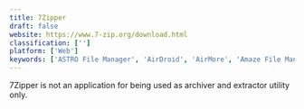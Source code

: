 ```yaml
---
title: 7Zipper
draft: false 
website: https://www.7-zip.org/download.html
classification: ['']
platform: ['Web']
keywords: ['ASTRO File Manager', 'AirDroid', 'AirMore', 'Amaze File Manager', 'AndroZip File Manager', 'B1 Archiver zip rar unzip', 'B1 Free Archiver', 'FenrirFS', 'File Expert', 'Ghost Commander', 'Multi Commander', 'MyPhoneExplorer', 'Plunker', 'RAR', 'RAR ZIP file Extractor Opener', 'Total Commander', 'WinBrowser', 'Zarchiver', 'ZipApp Free', 'fman', 'iZip']
---
```

7Zipper is not an application for being used as archiver and extractor utility only.